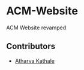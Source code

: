 # ACM-Website
ACM Website revamped


## Contributors
* [Atharva Kathale](https://github.com/Atharva-K12)
